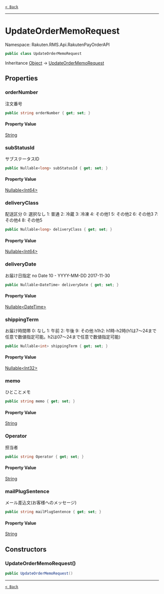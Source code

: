 [`< Back`](./)

---

# UpdateOrderMemoRequest

Namespace: Rakuten.RMS.Api.RakutenPayOrderAPI

```csharp
public class UpdateOrderMemoRequest
```

Inheritance [Object](https://docs.microsoft.com/en-us/dotnet/api/system.object) → [UpdateOrderMemoRequest](./rakuten.rms.api.rakutenpayorderapi.updateordermemorequest)

## Properties

### **orderNumber**

注文番号

```csharp
public string orderNumber { get; set; }
```

#### Property Value

[String](https://docs.microsoft.com/en-us/dotnet/api/system.string)<br>

### **subStatusId**

サブステータスID

```csharp
public Nullable<long> subStatusId { get; set; }
```

#### Property Value

[Nullable&lt;Int64&gt;](https://docs.microsoft.com/en-us/dotnet/api/system.nullable-1)<br>

### **deliveryClass**

配送区分
 0: 選択なし
 1: 普通
 2: 冷蔵
 3: 冷凍
 4: その他1
 5: その他2
 6: その他3
 7: その他4
 8: その他5

```csharp
public Nullable<long> deliveryClass { get; set; }
```

#### Property Value

[Nullable&lt;Int64&gt;](https://docs.microsoft.com/en-us/dotnet/api/system.nullable-1)<br>

### **deliveryDate**

お届け日指定 no Date	10	-	YYYY-MM-DD	2017-11-30

```csharp
public Nullable<DateTime> deliveryDate { get; set; }
```

#### Property Value

[Nullable&lt;DateTime&gt;](https://docs.microsoft.com/en-us/dotnet/api/system.nullable-1)<br>

### **shippingTerm**

お届け時間帯
 0: なし
 1: 午前
 2: 午後
 9: その他
 h1h2: h1時-h2時(h1は7～24まで任意で数値指定可能。h2は07～24まで任意で数値指定可能)

```csharp
public Nullable<int> shippingTerm { get; set; }
```

#### Property Value

[Nullable&lt;Int32&gt;](https://docs.microsoft.com/en-us/dotnet/api/system.nullable-1)<br>

### **memo**

ひとことメモ

```csharp
public string memo { get; set; }
```

#### Property Value

[String](https://docs.microsoft.com/en-us/dotnet/api/system.string)<br>

### **Operator**

担当者

```csharp
public string Operator { get; set; }
```

#### Property Value

[String](https://docs.microsoft.com/en-us/dotnet/api/system.string)<br>

### **mailPlugSentence**

メール差込文(お客様へのメッセージ)

```csharp
public string mailPlugSentence { get; set; }
```

#### Property Value

[String](https://docs.microsoft.com/en-us/dotnet/api/system.string)<br>

## Constructors

### **UpdateOrderMemoRequest()**

```csharp
public UpdateOrderMemoRequest()
```

---

[`< Back`](./)
